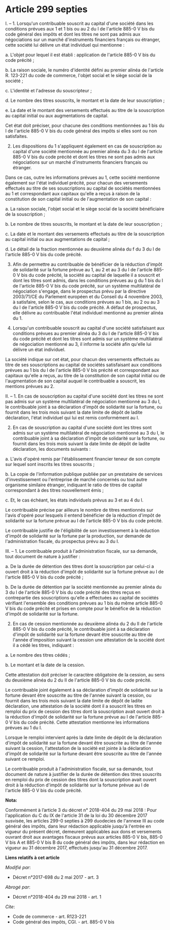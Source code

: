 # Article 299 septies

I. – 1. Lorsqu'un contribuable souscrit au capital d'une société dans les conditions prévues aux 1 et 1 bis ou au 2 du I de
l'article 885-0 V bis du code général des impôts et dont les titres ne sont pas admis aux négociations sur un marché
d'instruments financiers français ou étranger, cette société lui délivre un état individuel qui mentionne :

a. L'objet pour lequel il est établi : application de l'article 885-0 V bis du code précité ;

b. La raison sociale, le numéro d'identité défini au premier alinéa de l'article R. 123-221 du code de commerce, l'objet
social et le siège social de la société ;

c. L'identité et l'adresse du souscripteur ;

d. Le nombre des titres souscrits, le montant et la date de leur souscription ;

e. La date et le montant des versements effectués au titre de la souscription au capital initial ou aux augmentations de
capital.

Cet état doit préciser, pour chacune des conditions mentionnées au 1 bis du I de l'article 885-0 V bis du code général des
impôts si elles sont ou non satisfaites.

2. Les dispositions du 1 s'appliquent également en cas de souscription au capital d'une société mentionnée au premier alinéa
du 3 du I de l'article 885-0 V bis du code précité et dont les titres ne sont pas admis aux négociations sur un marché
d'instruments financiers français ou étranger.

Dans ce cas, outre les informations prévues au 1, cette société mentionne également sur l'état individuel précité, pour
chacun des versements effectués au titre de ses souscriptions au capital de sociétés mentionnées au 1 et correspondant aux
capitaux qu'elle a reçus à raison de la constitution de son capital initial ou de l'augmentation de son capital :

a. La raison sociale, l'objet social et le siège social de la société bénéficiaire de la souscription ;

b. Le nombre de titres souscrits, le montant et la date de leur souscription ;

c. La date et le montant des versements effectués au titre de la souscription au capital initial ou aux augmentations de
capital ;

d. Le détail de la fraction mentionnée au deuxième alinéa du f du 3 du I de l'article 885-0 V bis du code précité.

3. Afin de permettre au contribuable de bénéficier de la réduction d'impôt de solidarité sur la fortune prévue au 1, au 2 et
au 3 du I de l'article 885-0 V bis du code précité, la société au capital de laquelle il a souscrit et dont les titres sont
admis, dans les conditions prévues au g du 1 bis du I de l'article 885-0 V bis du code précité, sur un système multilatéral
de négociation s'engage, dans le prospectus prévu par la directive 2003/71/CE du Parlement européen et du Conseil du 4
novembre 2003, à satisfaire, selon le cas, aux conditions prévues au 1 bis, au 2 ou au 3 du I de l'article 885-0 V bis du
code précité. A défaut de prospectus, elle délivre au contribuable l'état individuel mentionné au premier alinéa du 1.

4. Lorsqu'un contribuable souscrit au capital d'une société satisfaisant aux conditions prévues au premier alinéa du 3 du I
de l'article 885-0 V bis du code précité et dont les titres sont admis sur un système multilatéral de négociation mentionné
au 3, il informe la société afin qu'elle lui délivre un état individuel.

La société indique sur cet état, pour chacun des versements effectués au titre de ses souscriptions au capital de sociétés
satisfaisant aux conditions prévues au 1 bis du I de l'article 885-0 V bis précité et correspondant aux capitaux qu'elle a
reçus, au titre de la constitution de son capital initial ou de l'augmentation de son capital auquel le contribuable a
souscrit, les mentions prévues au 2.

II. – 1. En cas de souscription au capital d'une société dont les titres ne sont pas admis sur un système multilatéral de
négociation mentionné au 3 du I, le contribuable joint à sa déclaration d'impôt de solidarité sur la fortune, ou fournit dans
les trois mois suivant la date limite de dépôt de ladite déclaration, l'état individuel qui lui est remis conformément au I.

2. En cas de souscription au capital d'une société dont les titres sont admis sur un système multilatéral de négociation
mentionné au 3 du I, le contribuable joint à sa déclaration d'impôt de solidarité sur la fortune, ou fournit dans les trois
mois suivant la date limite de dépôt de ladite déclaration, les documents suivants :

a. L'avis d'opéré remis par l'établissement financier teneur de son compte sur lequel sont inscrits les titres souscrits ;

b. La copie de l'information publique publiée par un prestataire de services d'investissement ou l'entreprise de marché
concernés ou tout autre organisme similaire étranger, indiquant le ratio de titres de capital correspondant à des titres
nouvellement émis ;

c. Et, le cas échéant, les états individuels prévus au 3 et au 4 du I.

Le contribuable précise par ailleurs le nombre de titres mentionnés sur l'avis d'opéré pour lesquels il entend bénéficier de
la réduction d'impôt de solidarité sur la fortune prévue au I de l'article 885-0 V bis du code précité.

Le contribuable justifie de l'éligibilité de son investissement à la réduction d'impôt de solidarité sur la fortune par la
production, sur demande de l'administration fiscale, du prospectus prévu au 3 du I.

III. – 1. Le contribuable produit à l'administration fiscale, sur sa demande, tout document de nature à justifier :

a. De la durée de détention des titres dont la souscription par celui-ci a ouvert droit à la réduction d'impôt de solidarité
sur la fortune prévue au I de l'article 885-0 V bis du code précité ;

b. De la durée de détention par la société mentionnée au premier alinéa du 3 du I de l'article 885-0 V bis du code précité
des titres reçus en contrepartie des souscriptions qu'elle a effectuées au capital de sociétés vérifiant l'ensemble des
conditions prévues au 1 bis du même article 885-0 V bis du code précité et prises en compte pour le bénéfice de la réduction
d'impôt de solidarité sur la fortune.

2. En cas de cession mentionnée au deuxième alinéa du 2 du II de l'article 885-0 V bis du code précité, le contribuable joint
à sa déclaration d'impôt de solidarité sur la fortune devant être souscrite au titre de l'année d'imposition suivant la
cession une attestation de la société dont il a cédé les titres, indiquant :

a. Le nombre des titres cédés ;

b. Le montant et la date de la cession.

Cette attestation doit préciser le caractère obligatoire de la cession, au sens du deuxième alinéa du 2 du II de l'article
885-0 V bis du code précité.

Le contribuable joint également à sa déclaration d'impôt de solidarité sur la fortune devant être souscrite au titre de
l'année suivant la cession, ou fournit dans les trois mois suivant la date limite de dépôt de ladite déclaration, une
attestation de la société dont il a souscrit les titres en remploi du prix de cession des titres dont la souscription avait
ouvert droit à la réduction d'impôt de solidarité sur la fortune prévue au I de l'article 885-0 V bis du code précité. Cette
attestation mentionne les informations prévues au 1 du I.

Lorsque le remploi intervient après la date limite de dépôt de la déclaration d'impôt de solidarité sur la fortune devant
être souscrite au titre de l'année suivant la cession, l'attestation de la société est jointe à la déclaration d'impôt de
solidarité sur la fortune devant être souscrite au titre de l'année suivant ce remploi.

Le contribuable produit à l'administration fiscale, sur sa demande, tout document de nature à justifier de la durée de
détention des titres souscrits en remploi du prix de cession des titres dont la souscription avait ouvert droit à la
réduction d'impôt de solidarité sur la fortune prévue au I de l'article 885-0 V bis du code précité.

**Nota:**

Conformément à l’article 3 du décret n° 2018-404 du 29 mai 2018 : Pour l'application du C du IX de l'article 31 de la loi du
30 décembre 2017 susvisée, les articles 299-0 septies à 299 duodecies de l'annexe III au code général des impôts, dans leur
rédaction applicable jusqu'à l'entrée en vigueur du présent décret, demeurent applicables aux dons et versements ouvrant
droit aux avantages fiscaux prévus aux articles 885-0 V bis, 885-0 V bis A et 885-0 V bis B du code général des impôts, dans
leur rédaction en vigueur au 31 décembre 2017, effectués jusqu'au 31 décembre 2017.

**Liens relatifs à cet article**

_Modifié par_:

  - Décret n°2017-698 du 2 mai 2017 - art. 3

_Abrogé par_:

  - Décret n°2018-404 du 29 mai 2018 - art. 1

_Cite_:

  - Code de commerce - art. R123-221
  - Code général des impôts, CGI. - art. 885-0 V bis
